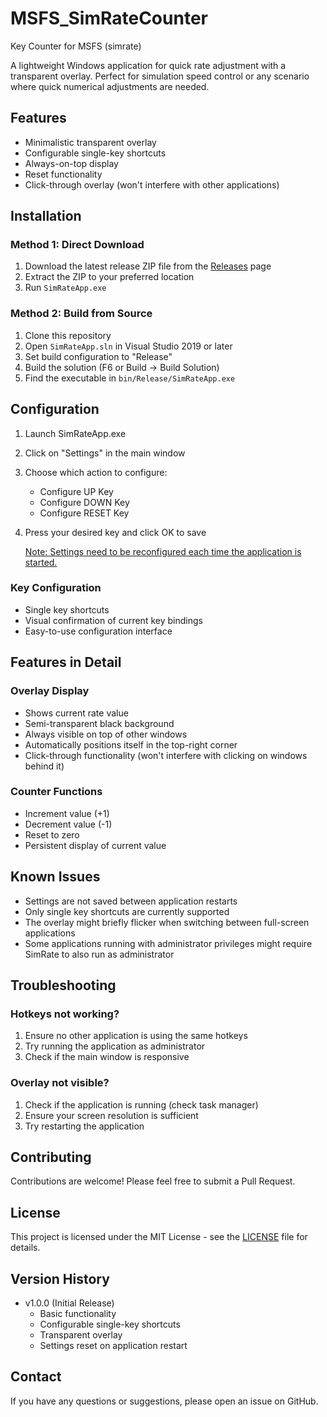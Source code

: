 # MSFS_SimRateCounter
Key Counter for MSFS (simrate)



A lightweight Windows application for quick rate adjustment with a transparent overlay. Perfect for simulation speed control or any scenario where quick numerical adjustments are needed.

## Features

- Minimalistic transparent overlay
- Configurable single-key shortcuts
- Always-on-top display
- Reset functionality
- Click-through overlay (won't interfere with other applications)

## Installation

### Method 1: Direct Download
1. Download the latest release ZIP file from the [Releases](https://github.com/Lauzl/MSFS_SRC/releases/tag/v1.0.0) page
2. Extract the ZIP to your preferred location
3. Run `SimRateApp.exe`

### Method 2: Build from Source
1. Clone this repository
2. Open `SimRateApp.sln` in Visual Studio 2019 or later
3. Set build configuration to "Release"
4. Build the solution (F6 or Build → Build Solution)
5. Find the executable in `bin/Release/SimRateApp.exe`



## Configuration


  
1. Launch SimRateApp.exe
2. Click on "Settings" in the main window
3. Choose which action to configure:
   - Configure UP Key
   - Configure DOWN Key
   - Configure RESET Key
4. Press your desired key and click OK to save

	<ins>Note: Settings need to be reconfigured each time the application is started. </ins>
 
### Key Configuration
- Single key shortcuts
- Visual confirmation of current key bindings
- Easy-to-use configuration interface



## Features in Detail

### Overlay Display
- Shows current rate value
- Semi-transparent black background
- Always visible on top of other windows
- Automatically positions itself in the top-right corner
- Click-through functionality (won't interfere with clicking on windows behind it)



### Counter Functions
- Increment value (+1)
- Decrement value (-1)
- Reset to zero
- Persistent display of current value


## Known Issues

- Settings are not saved between application restarts
- Only single key shortcuts are currently supported
- The overlay might briefly flicker when switching between full-screen applications
- Some applications running with administrator privileges might require SimRate to also run as administrator

## Troubleshooting

### Hotkeys not working?
1. Ensure no other application is using the same hotkeys
2. Try running the application as administrator
3. Check if the main window is responsive

### Overlay not visible?
1. Check if the application is running (check task manager)
2. Ensure your screen resolution is sufficient
3. Try restarting the application

## Contributing

Contributions are welcome! Please feel free to submit a Pull Request.

## License

This project is licensed under the MIT License - see the [LICENSE](LICENSE) file for details.

## Version History

- v1.0.0 (Initial Release)
  - Basic functionality
  - Configurable single-key shortcuts
  - Transparent overlay
  - Settings reset on application restart

## Contact

If you have any questions or suggestions, please open an issue on GitHub.
